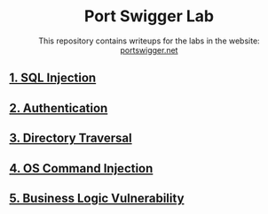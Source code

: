 <div align='center'>

# **Port Swigger Lab**
This repository contains writeups for the labs in the website: [portswigger.net](https://portswigger.net/)

</div>

## **[1. SQL Injection](./SQL%20Injection/)**
## **[2. Authentication](./Authentication/)**
## **[3. Directory Traversal](./Directory%20Traversal/)**
## **[4. OS Command Injection](./Directory%20Traversal/)**
## **[5. Business Logic Vulnerability](./Business%20Logic%20Vulnerabilities/)**
